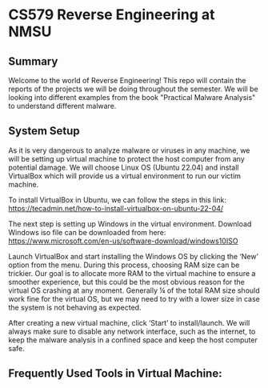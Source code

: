 # CS579 Reverse Engineering at NMSU

## Summary

Welcome to the world of Reverse Engineering! This repo will contain the reports of the projects we will be doing throughout the semester. We will be looking into different examples from the book "Practical Malware Analysis" to understand different malware. 

## System Setup

As it is very dangerous to analyze malware or viruses in any machine, we will be setting up virtual machine to protect the host computer from any potential damage. We will choose Linux OS (Ubuntu 22.04) and install VirtualBox which will provide us a virtual environment to run our victim machine.

To install VirtualBox in Ubuntu, we can follow the steps in this link:
https://tecadmin.net/how-to-install-virtualbox-on-ubuntu-22-04/

The next step is setting up Windows in the virtual environment. Download Windows iso file can be downloaded from here:
https://www.microsoft.com/en-us/software-download/windows10ISO

Launch VirtualBox and start installing the Windows OS by clicking the ‘New’ option from the menu. During this process, choosing RAM size can be trickier. Our goal is to allocate more RAM to the virtual machine to ensure a smoother experience, but this could be the most obvious reason for the virtual OS crashing at any moment. Generally ¼ of the total RAM size should work fine for the virtual OS, but we may need to try with a lower size in case the system is not behaving as expected.

After creating a new virtual machine, click ‘Start’ to install/launch. We will always make sure to disable any network interface, such as the internet, to keep the malware analysis in a confined space and keep the host computer safe.

## Frequently Used Tools in Virtual Machine: